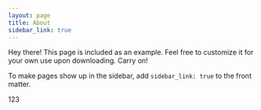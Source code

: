 ```yaml
---
layout: page
title: About
sidebar_link: true
---
```


<p class="message">
  Hey there! This page is included as an example. Feel free to customize it
  for your own use upon downloading. Carry on!
</p>

To make pages show up in the sidebar, add `sidebar_link: true` to the front
matter.

123